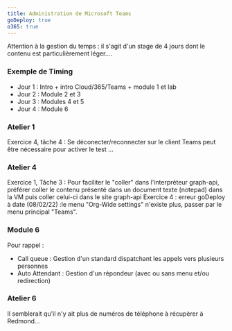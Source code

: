 ```yaml
---
title: Administration de Microsoft Teams
goDeploy: true
o365: true
---
```

<div id="conseils">
Attention à la gestion du temps : il s'agit d'un stage de 4 jours dont le contenu est particulièrement léger....
  <h3>Exemple de Timing</h3>
  <ul>
    <li>Jour 1 : Intro + intro Cloud/365/Teams + module 1 et lab
    <li>Jour 2 : Module 2 et 3
    <li>Jour 3 : Modules 4 et 5
    <li>Jour 4 : Module 6
  </ul>
  <h3>Atelier 1</h3>
  Exercice 4, tâche 4 : Se déconecter/reconnecter sur le client Teams peut être nécessaire pour activer le test ...
  <h3>Atelier 4</h3>
  Exercice 1, Tâche 3 : Pour faciliter le "coller" dans l'interpréteur graph-api, préférer coller le contenu présenté dans un document texte (notepad) dans la VM puis coller celui-ci dans le site graph-api
  Exercice 4 : erreur goDeploy à date (08/02/22)  :le menu "Org-Wide settings" n'existe plus, passer par le menu principal "Teams".
  <h3>Module 6</h3>
  Pour rappel :
  <ul><li>Call queue : Gestion d'un standard dispatchant les appels vers plusieurs personnes</li>
    <li>Auto Attendant : Gestion d'un répondeur (avec ou sans menu et/ou redirection)</li></ul>
  <h3>Atelier 6</h3>
  Il semblerait qu'il n'y ait plus de numéros de téléphone à récupèrer à Redmond...
</div>
</body>